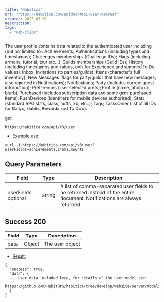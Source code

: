 ```yaml
---
title: "Habitica"
url: "https://habitica.com/apidoc/#api-User-UserGet"
created: 2025-03-26
description:
tags:
  - "web-clips"
---
```

The user profile contains data related to the authenticated user including (but not limited to): Achievements; Authentications (including types and timestamps); Challenges memberships (Challenge IDs); Flags (including armoire, tutorial, tour etc...); Guilds memberships (Guild IDs); History (including timestamps and values, only for Experience and summed To Do values); Inbox; Invitations (to parties/guilds); Items (character's full inventory); New Messages (flags for party/guilds that have new messages; also reported in Notifications); Notifications; Party (includes current quest information); Preferences (user selected prefs); Profile (name, photo url, blurb); Purchased (includes subscription data and some gem-purchased items); PushDevices (identifiers for mobile devices authorized); Stats (standard RPG stats, class, buffs, xp, etc..); Tags; TasksOrder (list of all IDs for Dailys, Habits, Rewards and To Do's).

get
```
https://habitica.com/api/v3/user
```
- [Example use:](https://habitica.com/apidoc/#examples-User-UserGet-0_0_0-0)

```
curl -i https://habitica.com/api/v3/user?userFields=achievements,items.mounts
```

## Query Parameters

| Field | Type | Description |
| --- | --- | --- |
| userFields optional | String | A list of comma-separated user fields to be returned instead of the entire document. Notifications are always returned. |

## Success 200

| Field | Type | Description |
| --- | --- | --- |
| data | Object | The user object |

- [Result:](https://habitica.com/apidoc/#success-examples-User-UserGet-0_0_0-0)

```
{
  "success": true,
  "data": {
  --  User data included here, for details of the user model see:
  --  https://github.com/HabitRPG/habitica/tree/develop/website/server/models/user
  }
}
```